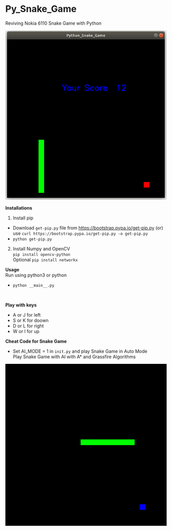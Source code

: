 # Py_Snake_Game
Reviving Nokia 6110 Snake Game with Python

<img src="Image.png" width="600" text="Sample Game Image"></br>

**Installations**
1. Install pip
* Download `get-pip.py` file from https://bootstrap.pypa.io/get-pip.py
(or) <br> use `curl https://bootstrap.pypa.io/get-pip.py -o get-pip.py`
* `python get-pip.py`

2. Install Numpy and OpenCV <br>
`pip install opencv-python`
<br>Optional
`pip install networkx` 

**Usage** <br>
Run using python3 or python <br>
* `python __main__.py`
<br>

**Play with keys** 
<br>
* A or J for left <br>
* S or K for doown <br>
* D or L for right <br>
* W or I for up <br>

**Cheat Code for Snake Game** 
<br>
* Set AI_MODE = 1 in `init.py` and play Snake Game in Auto Mode<br>
Play Snake Game with AI with A* and Grassfire Algorithms<br>

<img src="AI_Mode.gif" width="600" text="AI Mode"></br>